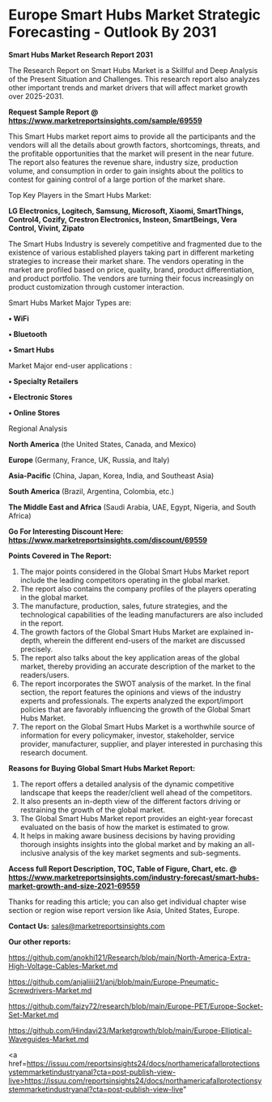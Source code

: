 # Europe Smart Hubs Market Strategic Forecasting - Outlook By 2031

<strong>Smart Hubs Market Research Report 2031</strong>

The Research Report on Smart Hubs Market is a Skillful and Deep Analysis of the Present Situation and Challenges. This research report also analyzes other important trends and market drivers that will affect market growth over 2025-2031.

<strong>Request Sample Report @ <a href=https://www.marketreportsinsights.com/sample/69559>https://www.marketreportsinsights.com/sample/69559</a></strong>

This Smart Hubs market report aims to provide all the participants and the vendors will all the details about growth factors, shortcomings, threats, and the profitable opportunities that the market will present in the near future. The report also features the revenue share, industry size, production volume, and consumption in order to gain insights about the politics to contest for gaining control of a large portion of the market share.

Top Key Players in the Smart Hubs Market:

<strong>LG Electronics, Logitech, Samsung, Microsoft, Xiaomi, SmartThings, Control4, Cozify, Crestron Electronics, Insteon, SmartBeings, Vera Control, Vivint, Zipato</strong>

The Smart Hubs Industry is severely competitive and fragmented due to the existence of various established players taking part in different marketing strategies to increase their market share. The vendors operating in the market are profiled based on price, quality, brand, product differentiation, and product portfolio. The vendors are turning their focus increasingly on product customization through customer interaction.

Smart Hubs Market Major Types are:

<strong>• WiFi

• Bluetooth

• Smart Hubs</strong>

Market Major end-user applications :

<strong>• Specialty Retailers

• Electronic Stores

• Online Stores</strong>

Regional Analysis

</u><strong><b>North America</b></strong> (the United States, Canada, and Mexico)

<strong><b>Europe </b></strong>(Germany, France, UK, Russia, and Italy)

<strong><b>Asia-Pacific</b></strong> (China, Japan, Korea, India, and Southeast Asia)

<strong><b>South America</b></strong> (Brazil, Argentina, Colombia, etc.)

<strong><b>The Middle East and Africa</b></strong> (Saudi Arabia, UAE, Egypt, Nigeria, and South Africa)

<strong>Go For Interesting Discount Here: <a href=https://www.marketreportsinsights.com/discount/69559>https://www.marketreportsinsights.com/discount/69559</a></strong>

<strong>Points Covered in The Report:</strong>
<ol>
  <li>The major points considered in the Global Smart Hubs Market report include the leading competitors operating in the global market.</li>
  <li>The report also contains the company profiles of the players operating in the global market.</li>
  <li>The manufacture, production, sales, future strategies, and the technological capabilities of the leading manufacturers are also included in the report.</li>
  <li>The growth factors of the Global Smart Hubs Market are explained in-depth, wherein the different end-users of the market are discussed precisely.</li>
  <li>The report also talks about the key application areas of the global market, thereby providing an accurate description of the market to the readers/users.</li>
  <li>The report incorporates the SWOT analysis of the market. In the final section, the report features the opinions and views of the industry experts and professionals. The experts analyzed the export/import policies that are favorably influencing the growth of the Global Smart Hubs Market.</li>
  <li>The report on the Global Smart Hubs Market is a worthwhile source of information for every policymaker, investor, stakeholder, service provider, manufacturer, supplier, and player interested in purchasing this research document.</li>
</ol>
<strong>Reasons for Buying Global Smart Hubs Market Report:</strong>

<ol>
  <li>The report offers a detailed analysis of the dynamic competitive landscape that keeps the reader/client well ahead of the competitors.</li>
  <li>It also presents an in-depth view of the different factors driving or restraining the growth of the global market.</li>
  <li>The Global Smart Hubs Market report provides an eight-year forecast evaluated on the basis of how the market is estimated to grow.</li>
  <li>It helps in making aware business decisions by having providing thorough insights insights into the global market and by making an all-inclusive analysis of the key market segments and sub-segments.</li>
</ol>
<strong>Access full Report Description, TOC, Table of Figure, Chart, etc. @ <a href=https://www.marketreportsinsights.com/industry-forecast/smart-hubs-market-growth-and-size-2021-69559>https://www.marketreportsinsights.com/industry-forecast/smart-hubs-market-growth-and-size-2021-69559</a></strong>


Thanks for reading this article; you can also get individual chapter wise section or region wise report version like Asia, United States, Europe.

<strong>Contact Us:</strong>
sales@marketreportsinsights.com

<strong>Our other reports:</strong>

<a href=https://github.com/anokhi121/Research/blob/main/North-America-Extra-High-Voltage-Cables-Market.md>https://github.com/anokhi121/Research/blob/main/North-America-Extra-High-Voltage-Cables-Market.md</a>

<a href=https://github.com/anjaliiii21/anj/blob/main/Europe-Pneumatic-Screwdrivers-Market.md>https://github.com/anjaliiii21/anj/blob/main/Europe-Pneumatic-Screwdrivers-Market.md</a>

<a href=https://github.com/faizy72/research/blob/main/Europe-PET/Europe-Socket-Set-Market.md>https://github.com/faizy72/research/blob/main/Europe-PET/Europe-Socket-Set-Market.md</a>

<a href=https://github.com/Hindavi23/Marketgrowth/blob/main/Europe-Elliptical-Waveguides-Market.md>https://github.com/Hindavi23/Marketgrowth/blob/main/Europe-Elliptical-Waveguides-Market.md</a>

<a href=https://issuu.com/reportsinsights24/docs/northamericafallprotectionsystemmarketindustryanal?cta=post-publish-view-live>https://issuu.com/reportsinsights24/docs/northamericafallprotectionsystemmarketindustryanal?cta=post-publish-view-live</a>"
